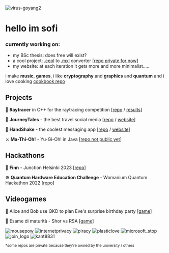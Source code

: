 ![virus-goyang2](https://github.com/cosmcif/cosmcif/assets/75504103/ea86410b-27e9-4027-ba44-792f1b6e0586) 
# hello im sofi
### currently working on: 
- my BSc thesis: does free will exist?
- a cool project: [.ceol](https://github.com/TerryCavanagh/boscaceoil) to [.mxl](https://github.com/musescore/MuseScore) converter [[repo private for now](https://github.com/cosmcif/ceoil-to-musescore)]
- my website: at each iteration it gets more and more minimalist.....

i make **music**, **games**, i like **cryptography** and **graphics** and **quantum** and i love cooking [cookbook repo](https://github.com/cosmcif/cookbook)

## Projects
🎨 **Raytracer** in C++ for the raytracing competition [[repo](https://github.com/cosmcif/raytracer) / [results](https://www.pdf.inf.usi.ch/rendering_competition/2023/)]

🐡 **JourneyTales** - the best travel social media [[repo](https://gitlab.com/usi-si-oss/teaching/projects-showcase/sa4/team-4-pufferfish) / [website](https://pufferfish.sa4.usi.ch/)]

🤝 **HandShake** - the coolest messaging app [[repo](https://github.com/ogs-at-usi/handshake) / [website](https://handshakeapp.ch/)]

⚔️ **Ma-Thi-Oh!** - Yu-Gi-Oh! in Java [[repo not public yet](#)]

## Hackathons
🐬 **Finn** - Junction Helsinki 2023 [[repo](https://github.com/CuremateJunction/frontend)]

⚙️ **Quantum Hardware Education Challenge** - Womanium Quantum Hackathon 2022 [[repo](https://github.com/cosmcif/Quantum-Hardware-Education-Challenge---QWorld)]

## Videogames
🎂 Alice and Bob use QKD to plan Eve's surprise birthday party [[game](https://cosmcif.itch.io/qkd)]

🌿 Esame di maturità - Shor vs RSA [[game](https://github.com/cosmcif/esame-maturita)]

![mousepow](https://github.com/cosmcif/cosmcif/assets/75504103/b4b387f4-42f4-4979-8c74-7afaabea1883)
![internetprivacy](https://github.com/cosmcif/cosmcif/assets/75504103/3e54d56c-23bf-42c9-850f-d8d970444d11)
![piracy](https://github.com/cosmcif/cosmcif/assets/75504103/05909d63-5fca-4966-9b1d-11358b59fe75)
![plasticlove](https://github.com/cosmcif/cosmcif/assets/75504103/a0e3efc1-74cc-4225-9d68-49de23f18c8a)
![microsoft_stop](https://github.com/cosmcif/cosmcif/assets/75504103/7453aafc-b8cf-4278-abfb-016b4a187929)
![join_logo](https://github.com/cosmcif/cosmcif/assets/75504103/10051eb1-6967-4921-bcd4-0262eafa4146)
![kant8831](https://github.com/cosmcif/cosmcif/assets/75504103/92be678b-d457-4715-ab60-946a790cd4d1)

<sub>*some repos are private because they're owned by the university / others</sub>
